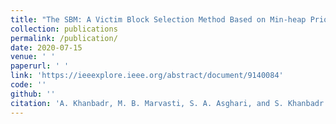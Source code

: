 ```yaml
---
title: "The SBM: A Victim Block Selection Method Based on Min-heap Priority Queues"
collection: publications
permalink: /publication/
date: 2020-07-15
venue: ' '
paperurl: ' '
link: 'https://ieeexplore.ieee.org/abstract/document/9140084'
code: ''
github: ''
citation: 'A. Khanbadr, M. B. Marvasti, S. A. Asghari, and S. Khanbadr. &quot;The SBM: A Victim Block Selection Method Based on Min-heap Priority Queues.&quot; <i>In 2020 CSI/CPSSI International Symposium on Real-Time and Embedded Systems and Technologies (RTEST)</i>, pp. 1-8. IEEE, 2020'
--- 
```

<!-- A. Khanbadr, M. B. Marvasti, S. A. Asghari, and S. Khanbadr, ” The SBM: A Victim Block Selection Method
Based on Min-heap Priority Queues,” In 2020 CSI/CPSSI International Symposium on Real-Time and Embedded
Systems and Technologies (RTEST), pp. 1-8. IEEE, 2020, -->

